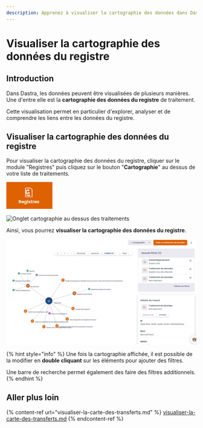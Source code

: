 ```yaml
---
description: Apprenez à visualiser la cartographie des données dans Dastra.
---
```


# Visualiser la cartographie des données du registre

## Introduction

Dans Dastra, les données peuvent être visualisées de plusieurs manières. Une d'entre elle est la **cartographie des données du registre** de traitement.

Cette visualisation permet en particulier d'explorer, analyser et de comprendre les liens entre les données du registre.

## Visualiser la cartographie des données du registre

Pour visualiser la cartographie des données du registre, cliquer sur le module "Registres" puis  cliquez sur le bouton "**Cartographie**" au dessus de votre liste de traitements.&#x20;



![Module "Registres"](<../../.gitbook/assets/image (199).png>)

![Onglet cartographie au dessus des traitements](<../../.gitbook/assets/Capture web\_4-5-2022\_101143\_app.dastra.eu.jpeg>)

Ainsi, vous pourrez **visualiser la cartographie des données du registre**.

![Exemple de cartographie](<../../.gitbook/assets/image (168).png>)

{% hint style="info" %}
Une fois la cartographie affichée, il est possible de la modifier en **double cliquant** sur les éléments pour ajouter des filtres.

Une barre de recherche permet également des faire des filtres additionnels.
{% endhint %}

## Aller plus loin

{% content-ref url="visualiser-la-carte-des-transferts.md" %}
[visualiser-la-carte-des-transferts.md](visualiser-la-carte-des-transferts.md)
{% endcontent-ref %}

